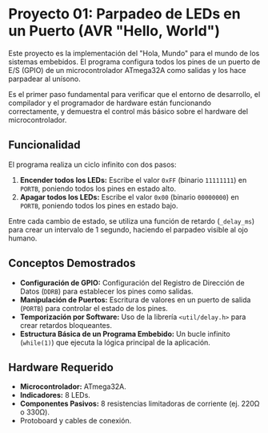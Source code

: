 # Proyecto 01: Parpadeo de LEDs en un Puerto (AVR "Hello, World")

Este proyecto es la implementación del "Hola, Mundo" para el mundo de los sistemas embebidos. El programa configura todos los pines de un puerto de E/S (GPIO) de un microcontrolador ATmega32A como salidas y los hace parpadear al unísono.

Es el primer paso fundamental para verificar que el entorno de desarrollo, el compilador y el programador de hardware están funcionando correctamente, y demuestra el control más básico sobre el hardware del microcontrolador.

## Funcionalidad
El programa realiza un ciclo infinito con dos pasos:
1.  **Encender todos los LEDs:** Escribe el valor `0xFF` (binario `11111111`) en `PORTB`, poniendo todos los pines en estado alto.
2.  **Apagar todos los LEDs:** Escribe el valor `0x00` (binario `00000000`) en `PORTB`, poniendo todos los pines en estado bajo.

Entre cada cambio de estado, se utiliza una función de retardo (`_delay_ms`) para crear un intervalo de 1 segundo, haciendo el parpadeo visible al ojo humano.

## Conceptos Demostrados
*   **Configuración de GPIO:** Configuración del Registro de Dirección de Datos (`DDRB`) para establecer los pines como salidas.
*   **Manipulación de Puertos:** Escritura de valores en un puerto de salida (`PORTB`) para controlar el estado de los pines.
*   **Temporización por Software:** Uso de la librería `<util/delay.h>` para crear retardos bloqueantes.
*   **Estructura Básica de un Programa Embebido:** Un bucle infinito (`while(1)`) que ejecuta la lógica principal de la aplicación.

## Hardware Requerido
*   **Microcontrolador:** ATmega32A.
*   **Indicadores:** 8 LEDs.
*   **Componentes Pasivos:** 8 resistencias limitadoras de corriente (ej. 220Ω o 330Ω).
*   Protoboard y cables de conexión.
